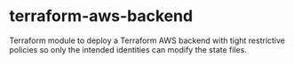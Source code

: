 # terraform-aws-backend
Terraform module to deploy a Terraform AWS backend with tight restrictive policies so only the intended identities can modify the state files.
